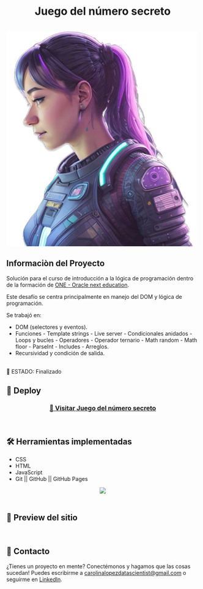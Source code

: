 <h1 align="center"> Juego del número secreto </h1>
<br>
<img src="img/ia.png" alt="" width="500px" />

## Informaciòn del Proyecto
Solución para el curso de introducción a la lógica de programación dentro de la formación de <a href="https://www.oracle.com/ar/education/oracle-next-education/" target="_blank"> ONE - Oracle next education</a>.

Este desafío se centra principalmente en manejo del DOM y lógica de programación.

Se trabajó en:
- DOM (selectores y eventos).
- Funciones - Template strings - Live server - Condicionales anidados - Loops y bucles - Operadores - Operador ternario - Math random - Math floor - ParseInt - Includes - Arreglos.
- Recursividad y condición de salida.
<br />
🛑 ESTADO: Finalizado
<br />

## 🔎 Deploy
<div align="center">
  <h3>
    <a href="https://bety2022.github.io/Juego-Secreto/" >
      🔗 Visitar Juego del número secreto
    </a>
</div>
<br />

## 🛠️ Herramientas implementadas 
  - CSS
  - HTML
  - JavaScript
  - Git || GitHub || GitHub Pages

<div align="center">
    <a href="https://skillicons.dev">
      <img src="https://skillicons.dev/icons?i=css,html,js,git,github" />
    </a>
</div>
<br />

## 📸 Preview del sitio
<img src="Preview.PNG" alt="" width="1000px" /> 
<br />

## 📧 Contacto
¿Tienes un proyecto en mente? Conectémonos y hagamos que las cosas sucedan! Puedes escribirme a carolinalopezdatascientist@gmail.com o seguirme en [LinkedIn](https://www.linkedin.com/in/carolina-lopez-430208106/).
<br /><br />

